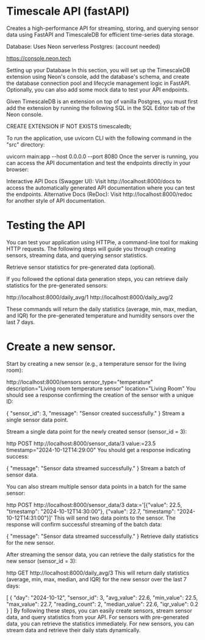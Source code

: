 # Timescale API (fastAPI)


Creates a high-performance API for streaming, storing, and querying sensor data using FastAPI and TimescaleDB for efficient time-series data storage.


Database: 
Uses Neon serverless Postgres: (account needed)

https://console.neon.tech

Setting up your Database
In this section, you will set up the TimescaleDB extension using Neon's console, add the database's schema, and create the database connection pool and lifecycle management logic in FastAPI. Optionally, you can also add some mock data to test your API endpoints.

Given TimescaleDB is an extension on top of vanilla Postgres, you must first add the extension by running the following SQL in the SQL Editor tab of the Neon console.

CREATE EXTENSION IF NOT EXISTS timescaledb;


To run the application, use uvicorn CLI with the following command in the "src" directory:

uvicorn main:app --host 0.0.0.0 --port 8080
Once the server is running, you can access the API documentation and test the endpoints directly in your browser:

Interactive API Docs (Swagger UI):
Visit http://localhost:8000/docs to access the automatically generated API documentation where you can test the endpoints.
Alternative Docs (ReDoc):
Visit http://localhost:8000/redoc for another style of API documentation.


# Testing the API
You can test your application using HTTPie, a command-line tool for making HTTP requests. The following steps will guide you through creating sensors, streaming data, and querying sensor statistics.

Retrieve sensor statistics for pre-generated data (optional).

If you followed the optional data generation steps, you can retrieve daily statistics for the pre-generated sensors:

http://localhost:8000/daily_avg/1
http://localhost:8000/daily_avg/2

These commands will return the daily statistics (average, min, max, median, and IQR) for the pre-generated temperature and humidity sensors over the last 7 days.

# Create a new sensor.

Start by creating a new sensor (e.g., a temperature sensor for the living room):

http://localhost:8000/sensors sensor_type="temperature" description="Living room temperature sensor" location="Living Room"
You should see a response confirming the creation of the sensor with a unique ID:

{
  "sensor_id": 3,
  "message": "Sensor created successfully."
}
Stream a single sensor data point.

Stream a single data point for the newly created sensor (sensor_id = 3):

http POST http://localhost:8000/sensor_data/3 value:=23.5 timestamp="2024-10-12T14:29:00"
You should get a response indicating success:

{
  "message": "Sensor data streamed successfully."
}
Stream a batch of sensor data.

You can also stream multiple sensor data points in a batch for the same sensor:

http POST http://localhost:8000/sensor_data/3 data:='[{"value": 22.5, "timestamp": "2024-10-12T14:30:00"}, {"value": 22.7, "timestamp": "2024-10-12T14:31:00"}]'
This will send two data points to the sensor. The response will confirm successful streaming of the batch data:

{
  "message": "Sensor data streamed successfully."
}
Retrieve daily statistics for the new sensor.

After streaming the sensor data, you can retrieve the daily statistics for the new sensor (sensor_id = 3):

http GET http://localhost:8000/daily_avg/3
This will return daily statistics (average, min, max, median, and IQR) for the new sensor over the last 7 days:

[
  {
    "day": "2024-10-12",
    "sensor_id": 3,
    "avg_value": 22.6,
    "min_value": 22.5,
    "max_value": 22.7,
    "reading_count": 2,
    "median_value": 22.6,
    "iqr_value": 0.2
  }
]
By following these steps, you can easily create sensors, stream sensor data, and query statistics from your API. For sensors with pre-generated data, you can retrieve the statistics immediately. For new sensors, you can stream data and retrieve their daily stats dynamically.